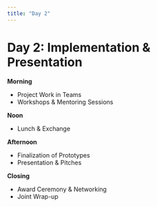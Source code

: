 ```yaml
---
title: "Day 2"
---
```


# Day 2: Implementation & Presentation

**Morning**
- Project Work in Teams
- Workshops & Mentoring Sessions

**Noon**
- Lunch & Exchange

**Afternoon**
- Finalization of Prototypes
- Presentation & Pitches

**Closing**
- Award Ceremony & Networking
- Joint Wrap-up
